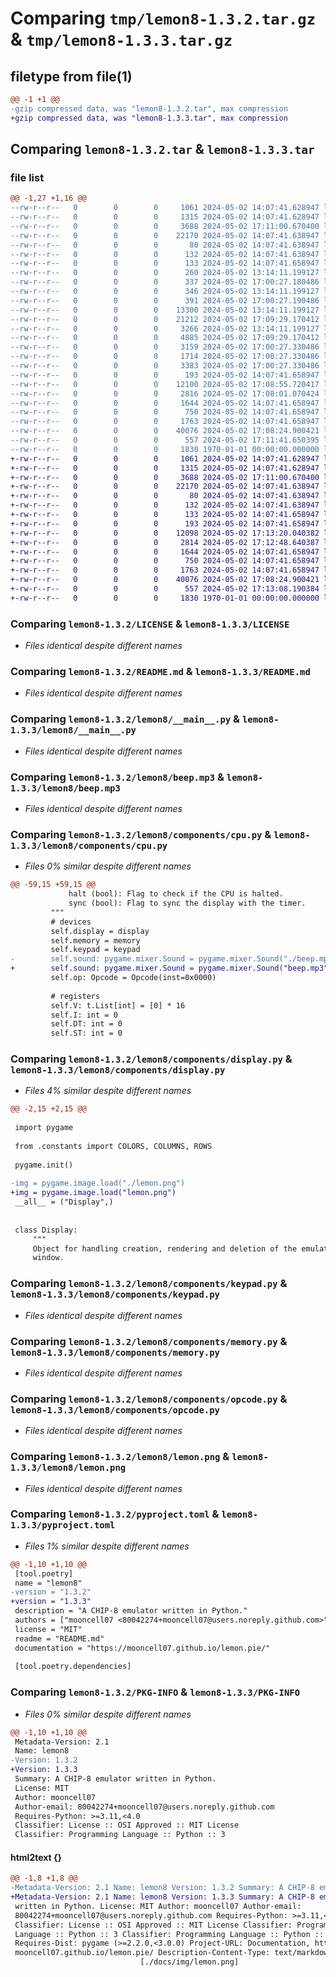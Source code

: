 # Comparing `tmp/lemon8-1.3.2.tar.gz` & `tmp/lemon8-1.3.3.tar.gz`

## filetype from file(1)

```diff
@@ -1 +1 @@
-gzip compressed data, was "lemon8-1.3.2.tar", max compression
+gzip compressed data, was "lemon8-1.3.3.tar", max compression
```

## Comparing `lemon8-1.3.2.tar` & `lemon8-1.3.3.tar`

### file list

```diff
@@ -1,27 +1,16 @@
--rw-r--r--   0        0        0     1061 2024-05-02 14:07:41.628947 lemon8-1.3.2/LICENSE
--rw-r--r--   0        0        0     1315 2024-05-02 14:07:41.628947 lemon8-1.3.2/README.md
--rw-r--r--   0        0        0     3688 2024-05-02 17:11:00.670400 lemon8-1.3.2/lemon8/__main__.py
--rw-r--r--   0        0        0    22170 2024-05-02 14:07:41.638947 lemon8-1.3.2/lemon8/beep.mp3
--rw-r--r--   0        0        0       80 2024-05-02 14:07:41.638947 lemon8-1.3.2/lemon8/bin/FONT
--rw-r--r--   0        0        0      132 2024-05-02 14:07:41.638947 lemon8-1.3.2/lemon8/bin/ibm.ch8
--rw-r--r--   0        0        0      133 2024-05-02 14:07:41.658947 lemon8-1.3.2/lemon8/components/__init__.py
--rw-r--r--   0        0        0      260 2024-05-02 13:14:11.199127 lemon8-1.3.2/lemon8/components/__pycache__/__init__.cpython-310.pyc
--rw-r--r--   0        0        0      337 2024-05-02 17:00:27.180486 lemon8-1.3.2/lemon8/components/__pycache__/__init__.cpython-311.pyc
--rw-r--r--   0        0        0      346 2024-05-02 13:14:11.199127 lemon8-1.3.2/lemon8/components/__pycache__/constants.cpython-310.pyc
--rw-r--r--   0        0        0      391 2024-05-02 17:00:27.190486 lemon8-1.3.2/lemon8/components/__pycache__/constants.cpython-311.pyc
--rw-r--r--   0        0        0    13300 2024-05-02 13:14:11.199127 lemon8-1.3.2/lemon8/components/__pycache__/cpu.cpython-310.pyc
--rw-r--r--   0        0        0    21212 2024-05-02 17:09:29.170412 lemon8-1.3.2/lemon8/components/__pycache__/cpu.cpython-311.pyc
--rw-r--r--   0        0        0     3266 2024-05-02 13:14:11.199127 lemon8-1.3.2/lemon8/components/__pycache__/display.cpython-310.pyc
--rw-r--r--   0        0        0     4885 2024-05-02 17:09:29.170412 lemon8-1.3.2/lemon8/components/__pycache__/display.cpython-311.pyc
--rw-r--r--   0        0        0     3159 2024-05-02 17:00:27.330486 lemon8-1.3.2/lemon8/components/__pycache__/keypad.cpython-311.pyc
--rw-r--r--   0        0        0     1714 2024-05-02 17:00:27.330486 lemon8-1.3.2/lemon8/components/__pycache__/memory.cpython-311.pyc
--rw-r--r--   0        0        0     3383 2024-05-02 17:00:27.330486 lemon8-1.3.2/lemon8/components/__pycache__/opcode.cpython-311.pyc
--rw-r--r--   0        0        0      193 2024-05-02 14:07:41.658947 lemon8-1.3.2/lemon8/components/constants.py
--rw-r--r--   0        0        0    12100 2024-05-02 17:08:55.720417 lemon8-1.3.2/lemon8/components/cpu.py
--rw-r--r--   0        0        0     2816 2024-05-02 17:08:01.070424 lemon8-1.3.2/lemon8/components/display.py
--rw-r--r--   0        0        0     1644 2024-05-02 14:07:41.658947 lemon8-1.3.2/lemon8/components/keypad.py
--rw-r--r--   0        0        0      750 2024-05-02 14:07:41.658947 lemon8-1.3.2/lemon8/components/memory.py
--rw-r--r--   0        0        0     1763 2024-05-02 14:07:41.658947 lemon8-1.3.2/lemon8/components/opcode.py
--rw-r--r--   0        0        0    40076 2024-05-02 17:08:24.900421 lemon8-1.3.2/lemon8/lemon.png
--rw-r--r--   0        0        0      557 2024-05-02 17:11:41.650395 lemon8-1.3.2/pyproject.toml
--rw-r--r--   0        0        0     1830 1970-01-01 00:00:00.000000 lemon8-1.3.2/PKG-INFO
+-rw-r--r--   0        0        0     1061 2024-05-02 14:07:41.628947 lemon8-1.3.3/LICENSE
+-rw-r--r--   0        0        0     1315 2024-05-02 14:07:41.628947 lemon8-1.3.3/README.md
+-rw-r--r--   0        0        0     3688 2024-05-02 17:11:00.670400 lemon8-1.3.3/lemon8/__main__.py
+-rw-r--r--   0        0        0    22170 2024-05-02 14:07:41.638947 lemon8-1.3.3/lemon8/beep.mp3
+-rw-r--r--   0        0        0       80 2024-05-02 14:07:41.638947 lemon8-1.3.3/lemon8/bin/FONT
+-rw-r--r--   0        0        0      132 2024-05-02 14:07:41.638947 lemon8-1.3.3/lemon8/bin/ibm.ch8
+-rw-r--r--   0        0        0      133 2024-05-02 14:07:41.658947 lemon8-1.3.3/lemon8/components/__init__.py
+-rw-r--r--   0        0        0      193 2024-05-02 14:07:41.658947 lemon8-1.3.3/lemon8/components/constants.py
+-rw-r--r--   0        0        0    12098 2024-05-02 17:13:20.040382 lemon8-1.3.3/lemon8/components/cpu.py
+-rw-r--r--   0        0        0     2814 2024-05-02 17:12:48.640387 lemon8-1.3.3/lemon8/components/display.py
+-rw-r--r--   0        0        0     1644 2024-05-02 14:07:41.658947 lemon8-1.3.3/lemon8/components/keypad.py
+-rw-r--r--   0        0        0      750 2024-05-02 14:07:41.658947 lemon8-1.3.3/lemon8/components/memory.py
+-rw-r--r--   0        0        0     1763 2024-05-02 14:07:41.658947 lemon8-1.3.3/lemon8/components/opcode.py
+-rw-r--r--   0        0        0    40076 2024-05-02 17:08:24.900421 lemon8-1.3.3/lemon8/lemon.png
+-rw-r--r--   0        0        0      557 2024-05-02 17:13:08.190384 lemon8-1.3.3/pyproject.toml
+-rw-r--r--   0        0        0     1830 1970-01-01 00:00:00.000000 lemon8-1.3.3/PKG-INFO
```

### Comparing `lemon8-1.3.2/LICENSE` & `lemon8-1.3.3/LICENSE`

 * *Files identical despite different names*

### Comparing `lemon8-1.3.2/README.md` & `lemon8-1.3.3/README.md`

 * *Files identical despite different names*

### Comparing `lemon8-1.3.2/lemon8/__main__.py` & `lemon8-1.3.3/lemon8/__main__.py`

 * *Files identical despite different names*

### Comparing `lemon8-1.3.2/lemon8/beep.mp3` & `lemon8-1.3.3/lemon8/beep.mp3`

 * *Files identical despite different names*

### Comparing `lemon8-1.3.2/lemon8/components/cpu.py` & `lemon8-1.3.3/lemon8/components/cpu.py`

 * *Files 0% similar despite different names*

```diff
@@ -59,15 +59,15 @@
             halt (bool): Flag to check if the CPU is halted.
             sync (bool): Flag to sync the display with the timer.
         """
         # devices
         self.display = display
         self.memory = memory
         self.keypad = keypad
-        self.sound: pygame.mixer.Sound = pygame.mixer.Sound("./beep.mp3")
+        self.sound: pygame.mixer.Sound = pygame.mixer.Sound("beep.mp3")
         self.op: Opcode = Opcode(inst=0x0000)
 
         # registers
         self.V: t.List[int] = [0] * 16
         self.I: int = 0
         self.DT: int = 0
         self.ST: int = 0
```

### Comparing `lemon8-1.3.2/lemon8/components/display.py` & `lemon8-1.3.3/lemon8/components/display.py`

 * *Files 4% similar despite different names*

```diff
@@ -2,15 +2,15 @@
 
 import pygame
 
 from .constants import COLORS, COLUMNS, ROWS
 
 pygame.init()
 
-img = pygame.image.load("./lemon.png")
+img = pygame.image.load("lemon.png")
 __all__ = ("Display",)
 
 
 class Display:
     """
     Object for handling creation, rendering and deletion of the emulator
     window.
```

### Comparing `lemon8-1.3.2/lemon8/components/keypad.py` & `lemon8-1.3.3/lemon8/components/keypad.py`

 * *Files identical despite different names*

### Comparing `lemon8-1.3.2/lemon8/components/memory.py` & `lemon8-1.3.3/lemon8/components/memory.py`

 * *Files identical despite different names*

### Comparing `lemon8-1.3.2/lemon8/components/opcode.py` & `lemon8-1.3.3/lemon8/components/opcode.py`

 * *Files identical despite different names*

### Comparing `lemon8-1.3.2/lemon8/lemon.png` & `lemon8-1.3.3/lemon8/lemon.png`

 * *Files identical despite different names*

### Comparing `lemon8-1.3.2/pyproject.toml` & `lemon8-1.3.3/pyproject.toml`

 * *Files 1% similar despite different names*

```diff
@@ -1,10 +1,10 @@
 [tool.poetry]
 name = "lemon8"
-version = "1.3.2"
+version = "1.3.3"
 description = "A CHIP-8 emulator written in Python."
 authors = ["mooncell07 <80042274+mooncell07@users.noreply.github.com>"]
 license = "MIT"
 readme = "README.md"
 documentation = "https://mooncell07.github.io/lemon.pie/"
 
 [tool.poetry.dependencies]
```

### Comparing `lemon8-1.3.2/PKG-INFO` & `lemon8-1.3.3/PKG-INFO`

 * *Files 0% similar despite different names*

```diff
@@ -1,10 +1,10 @@
 Metadata-Version: 2.1
 Name: lemon8
-Version: 1.3.2
+Version: 1.3.3
 Summary: A CHIP-8 emulator written in Python.
 License: MIT
 Author: mooncell07
 Author-email: 80042274+mooncell07@users.noreply.github.com
 Requires-Python: >=3.11,<4.0
 Classifier: License :: OSI Approved :: MIT License
 Classifier: Programming Language :: Python :: 3
```

#### html2text {}

```diff
@@ -1,8 +1,8 @@
-Metadata-Version: 2.1 Name: lemon8 Version: 1.3.2 Summary: A CHIP-8 emulator
+Metadata-Version: 2.1 Name: lemon8 Version: 1.3.3 Summary: A CHIP-8 emulator
 written in Python. License: MIT Author: mooncell07 Author-email:
 80042274+mooncell07@users.noreply.github.com Requires-Python: >=3.11,<4.0
 Classifier: License :: OSI Approved :: MIT License Classifier: Programming
 Language :: Python :: 3 Classifier: Programming Language :: Python :: 3.11
 Requires-Dist: pygame (>=2.2.0,<3.0.0) Project-URL: Documentation, https://
 mooncell07.github.io/lemon.pie/ Description-Content-Type: text/markdown
                             [./docs/img/lemon.png]
```

